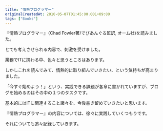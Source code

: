 ```yaml
---
title: "情熱プログラマー"
originalCreatedAt: 2010-05-07T01:45:00.001+09:00
tags: ["Books"]
---
```

『情熱プログラマー』（Chad Fowler著/でびあんぐる監訳, オーム社)を読みました。

とても考えさせられる内容で、刺激を受けました。
<!--more-->
業務でITに携わる中、色々と思うところはあります。

しかしこれを読んでみて、情熱的に取り組んでいきたい、という気持ちが高まりました。

「今すぐ始めよう！」という、実践できる課題が各章に書かれていますが、ブログを始めるのはその中の１つのタスクです。

基本的にはITに関連すること諸々を、今後書き留めていきたいと思います。

『情熱プログラマー』の内容については、徐々に実践していくつもりです。

それについても追々記録していきます。
